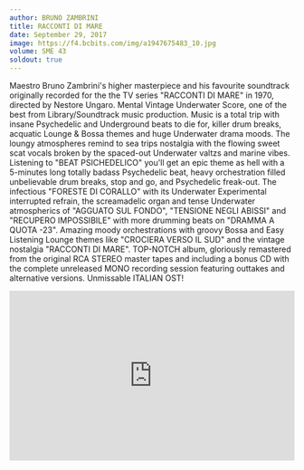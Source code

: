 ```yaml
---
author: BRUNO ZAMBRINI
title: RACCONTI DI MARE
date: September 29, 2017
image: https://f4.bcbits.com/img/a1947675483_10.jpg
volume: SME 43
soldout: true
---
```


Maestro Bruno Zambrini's higher masterpiece and his favourite soundtrack originally recorded for the the TV series "RACCONTI DI MARE" in 1970, directed by Nestore Ungaro. Mental Vintage Underwater Score, one of the best from Library/Soundtrack music production. Music is a total trip with insane Psychedelic and Underground beats to die for, killer drum breaks, acquatic Lounge & Bossa themes and huge Underwater drama moods. The loungy atmospheres remind to sea trips nostalgia with the flowing sweet scat vocals broken by the spaced-out Underwater valtzs and marine vibes. Listening to "BEAT PSICHEDELICO" you'll get an epic theme as hell with a 5-minutes long totally badass Psychedelic beat, heavy orchestration filled unbelievable drum breaks, stop and go, and Psychedelic freak-out. The infectious "FORESTE DI CORALLO" with its Underwater Experimental interrupted refrain, the screamadelic organ and tense Underwater atmospherics of "AGGUATO SUL FONDO", "TENSIONE NEGLI ABISSI" and "RECUPERO IMPOSSIBILE" with more drumming beats on "DRAMMA A QUOTA -23". Amazing moody orchestrations with groovy Bossa and Easy Listening Lounge themes like "CROCIERA VERSO IL SUD" and the vintage nostalgia "RACCONTI DI MARE". TOP-NOTCH album, gloriously remastered from the original RCA STEREO master tapes and including a bonus CD with the complete unreleased MONO recording session featuring outtakes and alternative versions. Unmissable ITALIAN OST!

<iframe width="100%" height="300" scrolling="no" frameborder="no" src="https://w.soundcloud.com/player/?url=https%3A//api.soundcloud.com/tracks/321812744&amp;color=%23ff5500&amp;auto_play=false&amp;hide_related=false&amp;show_comments=true&amp;show_user=true&amp;show_reposts=false&amp;show_teaser=true&amp;visual=true"></iframe>